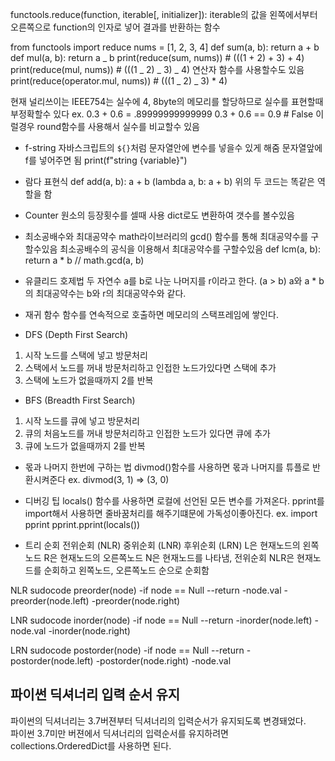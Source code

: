 functools.reduce(function, iterable[, initializer]):
iterable의 값을 왼쪽에서부터 오른쪽으로 function의 인자로 넣어 결과를 반환하는 함수

from functools import reduce
nums = [1, 2, 3, 4]
def sum(a, b):
return a + b
def mul(a, b):
return a _ b
print(reduce(sum, nums)) # (((1 + 2) + 3) + 4)
print(reduce(mul, nums)) # (((1 _ 2) _ 3) _ 4)
연산자 함수를 사용할수도 있음
print(reduce(operator.mul, nums)) # (((1 _ 2) _ 3) \* 4)

현재 널리쓰이는 IEEE754는 실수에 4, 8byte의 메모리를 할당하므로 실수를 표현할때 부정확할수 있다
ex. 0.3 + 0.6 = .89999999999999
0.3 + 0.6 == 0.9 # False
이럴경우 round함수를 사용해서 실수를 비교할수 있음

- f-string
  자바스크립트의 `${}`처럼 문자열안에 변수를 넣을수 있게 해줌
  문자열앞에 f를 넣어주면 됨
  print(f"string {variable}")

- 람다 표현식
  def add(a, b): a + b
  (lambda a, b: a + b)
  위의 두 코드는 똑같은 역할을 함

- Counter
  원소의 등장횟수를 셀때 사용
  dict로도 변환하여 갯수를 볼수있음

- 최소공배수와 최대공약수
  math라이브러리의 gcd() 함수를 통해 최대공약수를 구할수있음
  최소공배수의 공식을 이용해서 최대공약수를 구할수있음
  def lcm(a, b): return a \* b // math.gcd(a, b)

- 유클리드 호제법
  두 자연수 a를 b로 나눈 나머지를 r이라고 한다. (a > b)
  a와 a \* b의 최대공약수는 b와 r의 최대공약수와 같다.

- 재귀 함수
  함수를 연속적으로 호출하면 메모리의 스택프레임에 쌓인다.

- DFS (Depth First Search)

1. 시작 노드를 스택에 넣고 방문처리
2. 스택에서 노드를 꺼내 방문처리하고 인접한 노드가있다면 스택에 추가
3. 스택에 노드가 없을때까지 2를 반복

- BFS (Breadth First Search)

1. 시작 노드를 큐에 넣고 방문처리
2. 큐의 처음노드를 꺼내 방문처리하고 인접한 노드가 있다면 큐에 추가
3. 큐에 노드가 없을때까지 2를 반복

- 몫과 나머지 한번에 구하는 법
  divmod()함수를 사용하면 몫과 나머지를 튜플로 반환시켜준다
  ex. divmod(3, 1) => (3, 0)

- 디버깅 팁
  locals() 함수를 사용하면 로컬에 선언된 모든 변수를 가져온다.
  pprint를 import해서 사용하면 줄바꿈처리를 해주기떄문에 가독성이좋아진다.
  ex.
  import pprint
  pprint.pprint(locals())

- 트리 순회
  전위순회 (NLR)
  중위순회 (LNR)
  후위순회 (LRN)
  L은 현재노드의 왼쪽노드 R은 현재노드의 오른쪽노드 N은 현재노드를 나타냄, 전위순회 NLR은 현재노드를 순회하고 왼쪽노드, 오른쪽노드 순으로 순회함

NLR sudocode
preorder(node)
-if node == Null
--return
-node.val
-preorder(node.left)
-preorder(node.right)

LNR sudocode
inorder(node)
-if node == Null
--return
-inorder(node.left)
-node.val
-inorder(node.right)

LRN sudocode
postorder(node)
-if node == Null
--return
-postorder(node.left)
-postorder(node.right)
-node.val

## 파이썬 딕셔너리 입력 순서 유지

파이썬의 딕셔너리는 3.7버젼부터 딕셔너리의 입력순서가 유지되도록 변경돼었다.  
파이썬 3.7미만 버젼에서 딕셔너리의 입력순서를 유지하려면 collections.OrderedDict를 사용하면 된다.
